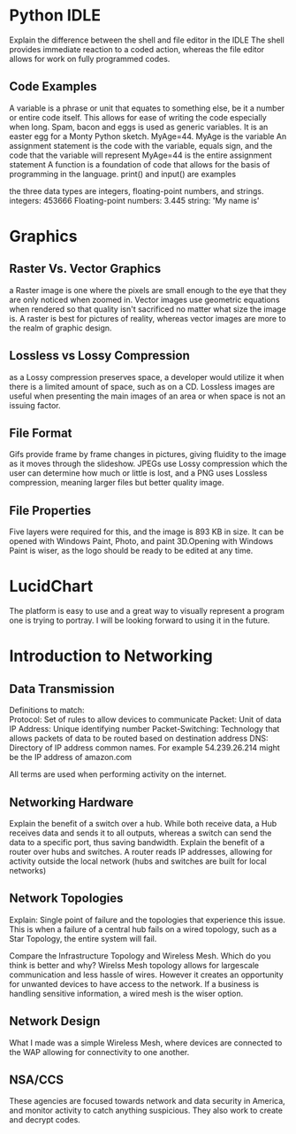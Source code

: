 
# Python IDLE
Explain the difference between the shell and file editor in the IDLE
The shell provides immediate reaction to a coded action, whereas the file editor allows for work on fully programmed codes.
## Code Examples

A variable is a phrase or unit that equates to something else, be it a number or entire code itself. This allows for ease of writing the code especially when long. Spam, bacon and eggs is used as generic variables. It is an easter egg for a Monty Python sketch.
MyAge=44. MyAge is the variable
An assignment statement is the code with the variable, equals sign, and the code that the variable will represent
MyAge=44 is the entire assignment statement
A function is a foundation of code that allows for the basis of programming in the language.
print() and input() are examples

the three data types are integers, floating-point numbers, and strings.
integers: 453666
Floating-point numbers: 3.445
string: 'My name is'

# Graphics

## Raster Vs. Vector Graphics
a Raster image is one where the pixels are small enough to the eye that they are only noticed when zoomed in. Vector images use geometric equations when rendered so that quality isn't sacrificed no matter what size the image is. A raster is best for pictures of reality, whereas vector images are more to the realm of graphic design.

## Lossless vs Lossy Compression
as a Lossy compression preserves space, a developer would utilize it when there is a limited amount of space, such as on a CD. Lossless images are useful when presenting the main images of an area or when space is not an issuing factor.

## File Format
Gifs provide frame by frame changes in pictures, giving fluidity to the image as it moves through the slideshow. JPEGs use Lossy compression which the user can determine how much or little is lost, and a PNG uses Lossless compression, meaning larger files but better quality image.

## File Properties
Five layers were required for this, and the image is 893 KB in size. It can be opened with Windows Paint, Photo, and paint 3D.Opening with Windows Paint is wiser, as the logo should be ready to be edited at any time.

# LucidChart
The platform is easy to use and a great way to visually represent a program one is trying to portray. I will be looking forward to using it in the future.

# Introduction to Networking

## Data Transmission

Definitions to match:  
Protocol: Set of rules to allow devices to communicate 
Packet: Unit of data 
IP Address: Unique identifying number 
Packet-Switching: Technology that allows packets of data to be routed based on destination address 
DNS: Directory of IP address common names.  For example 54.239.26.214 might be the IP address of amazon.com

All terms are used when performing activity on the internet.

## Networking Hardware

Explain the benefit of a switch over a hub. 
While both receive data, a Hub receives data and sends it to all outputs, whereas a switch can send the data to a specific port, thus saving bandwidth.
Explain the benefit of a router over hubs and switches. 
A router reads IP addresses, allowing for activity outside the local network (hubs and switches are built for local networks)
## Network Topologies

Explain: Single point of failure and the topologies that experience this issue. 
This is when a failure of a central hub fails on a wired topology, such as a Star Topology, the entire system will fail.

Compare the Infrastructure Topology and Wireless Mesh. Which do you think is better and why?
Wirelss Mesh topology allows for largescale communication and less hassle of wires. However it creates an opportunity for unwanted devices to have access to the network. If a business is handling sensitive information, a wired mesh is the wiser option.

## Network Design
What I made was a simple Wireless Mesh, where devices are connected to the WAP allowing for connectivity to one another.

## NSA/CCS
These agencies are focused towards network and data security in America, and monitor activity to catch anything suspicious. They also work to create and decrypt codes.

